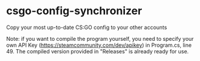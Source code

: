 # csgo-config-synchronizer
Copy your most up-to-date CS:GO config to your other accounts

Note: if you want to compile the program yourself, you need to specify your own API Key (https://steamcommunity.com/dev/apikey) in Program.cs, line 49. The compiled version provided in "Releases" is already ready for use.
